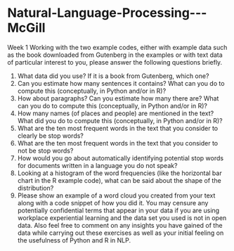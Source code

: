 # Natural-Language-Processing---McGill

Week 1 
Working with the two example codes, either with example data such as the book downloaded
from Gutenberg in the examples or with text data of particular interest to you, please answer
the following questions briefly.
1. What data did you use? If it is a book from Gutenberg, which one?
2. Can you estimate how many sentences it contains? What can you do to compute this
(conceptually, in Python and/or in R)?
3. How about paragraphs? Can you estimate how many there are? What can you do to
compute this (conceptually, in Python and/or in R)?
4. How many names (of places and people) are mentioned in the text? What did you do to
compute this (conceptually, in Python and/or in R)?
5. What are the ten most frequent words in the text that you consider to clearly be stop
words?
6. What are the ten most frequent words in the text that you consider to not be stop words?
7. How would you go about automatically identifying potential stop words for documents
written in a language you do not speak?
8. Looking at a histogram of the word frequencies (like the horizontal bar chart in the R
example code), what can be said about the shape of the distribution?
9. Please show an example of a word cloud you created from your text along with a code
snippet of how you did it.
You may censure any potentially confidential terms that appear in your data if you are
using workplace experiential learning and the data set you used is not in open data.
Also feel free to comment on any insights you have gained of the data while carrying out
these exercises as well as your initial feeling on the usefulness of Python and R in NLP.

